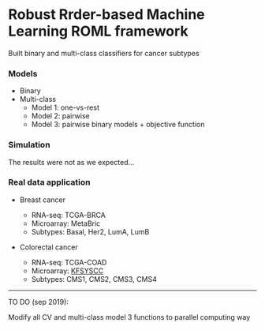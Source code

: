 # Robust Rrder-based Machine Learning ROML framework

Built binary and multi-class classifiers for cancer subtypes


### Models

- Binary
- Multi-class
  - Model 1: one-vs-rest
  - Model 2: pairwise
  - Model 3: pairwise binary models + objective function


### Simulation

The results were not as we expected...


### Real data application

- Breast cancer
  - RNA-seq: TCGA-BRCA
  - Microarray: MetaBric
  - Subtypes: Basal, Her2, LumA, LumB

- Colorectal cancer
  - RNA-seq: TCGA-COAD
  - Microarray: [KFSYSCC](https://www.synapse.org/#!Synapse:syn4974668)
  - Subtypes: CMS1, CMS2, CMS3, CMS4

---

TO DO (sep 2019):

Modify all CV and multi-class model 3 functions to parallel computing way
